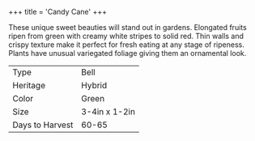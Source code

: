 +++
title = 'Candy Cane'
+++

These unique sweet beauties will stand out in gardens. Elongated fruits ripen
from green with creamy white stripes to solid red. Thin walls and crispy texture
make it perfect for fresh eating at any stage of ripeness. Plants have unusual
variegated foliage giving them an ornamental look.

|                  |               |
| ---------------- | ------------- |
| Type             | Bell          |
| Heritage         | Hybrid        |
| Color            | Green         |
| Size             | 3-4in x 1-2in |
| Days to Harvest  | 60-65         |